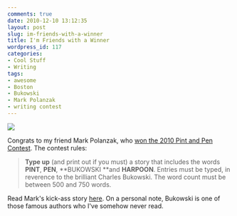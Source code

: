 ```yaml
---
comments: true
date: 2010-12-10 13:12:35
layout: post
slug: im-friends-with-a-winner
title: I'm Friends with a Winner
wordpress_id: 117
categories:
- Cool Stuff
- Writing
tags:
- awesome
- Boston
- Bukowski
- Mark Polanzak
- writing contest
---
```


![](http://digboston.com/wp-content/uploads/2010/11/buks_wall.jpg)

Congrats to my friend Mark Polanzak, who [won the 2010  Pint and Pen Contest](http://digboston.com/laugh/2010/11/bukowski-pint-and-pen-contest-winners/). The contest rules:


> **Type up** (and print out if you must) a story that includes the words **PINT**, **PEN**, **BUKOWSKI **and **HARPOON**. Entries must be typed, in reverence to the brilliant Charles Bukowski. The word count must be between 500 and 750 words.


Read Mark's kick-ass story [here](http://digboston.com/wp-content/uploads/2010/11/Pint%20and%20Pen%20Winner%20-%20Mark%20Polanzak.pdf). On a personal note, Bukowski is one of those famous authors who I've somehow never read.

